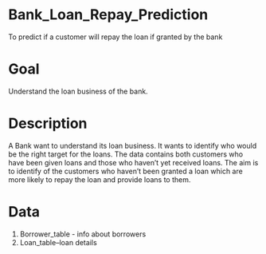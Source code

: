 # Bank_Loan_Repay_Prediction
To predict if a customer will repay the loan if granted by the bank

# Goal
Understand the loan business of the bank.

# Description
A Bank want to understand its loan business. It wants to identify who would be the right target for the loans. The data contains both customers who have been given loans and those who haven’t yet received loans. The aim is to identify of the customers who haven’t been granted a loan which are more likely to repay the loan and provide loans to them.

# Data
1.	Borrower_table - info about borrowers
2.	Loan_table–loan details
